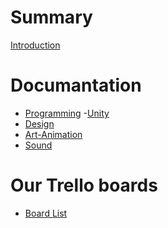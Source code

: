 # Summary

[Introduction](./chapter_1.md)

# Documantation
- [Programming](./Style_Guide.md)
	-[Unity](./unity.md)
- [Design]()
- [Art-Animation]()
- [Sound]()

# Our Trello boards
- [Board List](./trello_boards.md)
